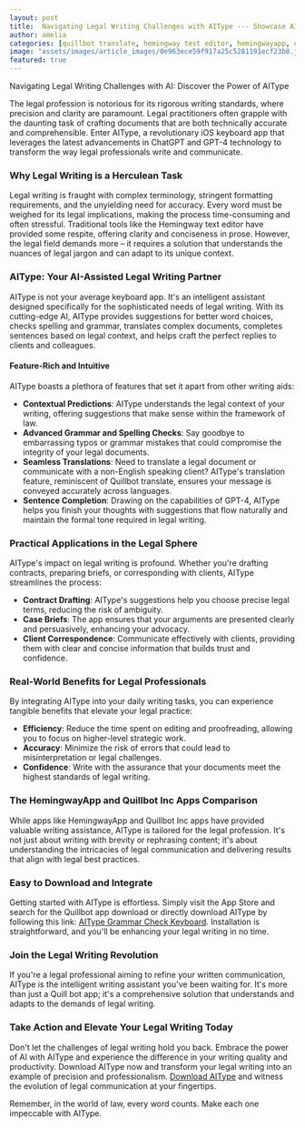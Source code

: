 ```yaml
---
layout: post
title:  Navigating Legal Writing Challenges with AIType --- Showcase AIType's effectiveness in dealing with complex legal writing.
author: amelia
categories: [quillbot translate, hemingway text editor, hemingwayapp, quillbot app download, quillbot inc apps, quill bot app, quillbot app]
image: "assets/images/article_images/0e963ece59f917a25c5281191ecf23b8.jpg"
featured: true
---
```


Navigating Legal Writing Challenges with AI: Discover the Power of AIType

The legal profession is notorious for its rigorous writing standards, where precision and clarity are paramount. Legal practitioners often grapple with the daunting task of crafting documents that are both technically accurate and comprehensible. Enter AIType, a revolutionary iOS keyboard app that leverages the latest advancements in ChatGPT and GPT-4 technology to transform the way legal professionals write and communicate.

### Why Legal Writing is a Herculean Task

Legal writing is fraught with complex terminology, stringent formatting requirements, and the unyielding need for accuracy. Every word must be weighed for its legal implications, making the process time-consuming and often stressful. Traditional tools like the Hemingway text editor have provided some respite, offering clarity and conciseness in prose. However, the legal field demands more – it requires a solution that understands the nuances of legal jargon and can adapt to its unique context.

### AIType: Your AI-Assisted Legal Writing Partner

AIType is not your average keyboard app. It's an intelligent assistant designed specifically for the sophisticated needs of legal writing. With its cutting-edge AI, AIType provides suggestions for better word choices, checks spelling and grammar, translates complex documents, completes sentences based on legal context, and helps craft the perfect replies to clients and colleagues.

#### Feature-Rich and Intuitive

AIType boasts a plethora of features that set it apart from other writing aids:

- **Contextual Predictions**: AIType understands the legal context of your writing, offering suggestions that make sense within the framework of law.
- **Advanced Grammar and Spelling Checks**: Say goodbye to embarrassing typos or grammar mistakes that could compromise the integrity of your legal documents.
- **Seamless Translations**: Need to translate a legal document or communicate with a non-English speaking client? AIType's translation feature, reminiscent of Quillbot translate, ensures your message is conveyed accurately across languages.
- **Sentence Completion**: Drawing on the capabilities of GPT-4, AIType helps you finish your thoughts with suggestions that flow naturally and maintain the formal tone required in legal writing.

### Practical Applications in the Legal Sphere

AIType's impact on legal writing is profound. Whether you're drafting contracts, preparing briefs, or corresponding with clients, AIType streamlines the process:

- **Contract Drafting**: AIType's suggestions help you choose precise legal terms, reducing the risk of ambiguity.
- **Case Briefs**: The app ensures that your arguments are presented clearly and persuasively, enhancing your advocacy.
- **Client Correspondence**: Communicate effectively with clients, providing them with clear and concise information that builds trust and confidence.

### Real-World Benefits for Legal Professionals

By integrating AIType into your daily writing tasks, you can experience tangible benefits that elevate your legal practice:

- **Efficiency**: Reduce the time spent on editing and proofreading, allowing you to focus on higher-level strategic work.
- **Accuracy**: Minimize the risk of errors that could lead to misinterpretation or legal challenges.
- **Confidence**: Write with the assurance that your documents meet the highest standards of legal writing.

### The HemingwayApp and Quillbot Inc Apps Comparison

While apps like HemingwayApp and Quillbot Inc apps have provided valuable writing assistance, AIType is tailored for the legal profession. It's not just about writing with brevity or rephrasing content; it's about understanding the intricacies of legal communication and delivering results that align with legal best practices.

### Easy to Download and Integrate

Getting started with AIType is effortless. Simply visit the App Store and search for the Quillbot app download or directly download AIType by following this link: [AIType Grammar Check Keyboard](https://apps.apple.com/us/app/aitype-grammar-check-keyboard/id6469163944). Installation is straightforward, and you'll be enhancing your legal writing in no time.

### Join the Legal Writing Revolution

If you're a legal professional aiming to refine your written communication, AIType is the intelligent writing assistant you've been waiting for. It's more than just a Quill bot app; it's a comprehensive solution that understands and adapts to the demands of legal writing.

### Take Action and Elevate Your Legal Writing Today

Don't let the challenges of legal writing hold you back. Embrace the power of AI with AIType and experience the difference in your writing quality and productivity. Download AIType now and transform your legal writing into an example of precision and professionalism. [Download AIType](https://apps.apple.com/us/app/aitype-grammar-check-keyboard/id6469163944) and witness the evolution of legal communication at your fingertips.

Remember, in the world of law, every word counts. Make each one impeccable with AIType.